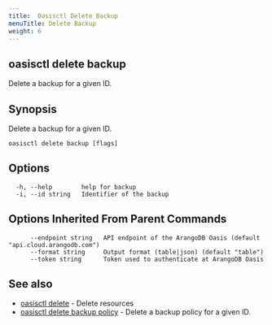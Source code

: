 ```yaml
---
title:  Oasisctl Delete Backup
menuTitle: Delete Backup
weight: 6
---
```

## oasisctl delete backup

Delete a backup for a given ID.

## Synopsis
Delete a backup for a given ID.

```
oasisctl delete backup [flags]
```

## Options
```
  -h, --help        help for backup
  -i, --id string   Identifier of the backup
```

## Options Inherited From Parent Commands
```
      --endpoint string   API endpoint of the ArangoDB Oasis (default "api.cloud.arangodb.com")
      --format string     Output format (table|json) (default "table")
      --token string      Token used to authenticate at ArangoDB Oasis
```

## See also
* [oasisctl delete](_index.md)	 - Delete resources
* [oasisctl delete backup policy](delete-backup-policy.md)	 - Delete a backup policy for a given ID.

